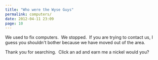 ```yaml
---
title: "Who were the Wyse Guys"
permalink: computers/
date: 2012-04-11 23:09
page: 10
---
```

We used to fix computers.  We stopped.  If you are trying to contact us, I guess you shouldn't bother because we have moved out of the area.

Thank you for searching.  Click an ad and earn me a nickel would you?
